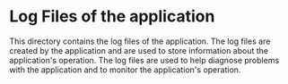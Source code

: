 # Log Files of the application

This directory contains the log files of the application. The log files are created by the application and are used to store information about the application's operation. The log files are used to help diagnose problems with the application and to monitor the application's operation.

